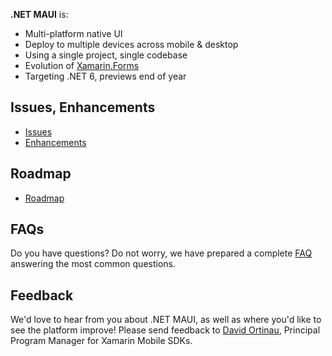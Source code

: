 **.NET MAUI** is:

* Multi-platform native UI
* Deploy to multiple devices across mobile & desktop
* Using a single project, single codebase
* Evolution of [Xamarin.Forms](https://github.com/xamarin/xamarin.forms)
* Targeting .NET 6, previews end of year

## Issues, Enhancements

- [Issues](https://github.com/dotnet/maui/issues)
- [Enhancements](https://github.com/dotnet/maui/issues?q=is%3Aissue+is%3Aopen+label%3Aenhancement)

## Roadmap

- [Roadmap](https://github.com/dotnet/maui/wiki/Roadmap)

## FAQs

Do you have questions? Do not worry, we have prepared a complete [FAQ](https://github.com/dotnet/maui/wiki/FAQs) answering the most common questions.

## Feedback

We'd love to hear from you about .NET MAUI, as well as where you'd like to see the platform improve! Please send feedback to [David Ortinau](mailto:david.ortinau@microsoft.com), Principal Program Manager for Xamarin Mobile SDKs.